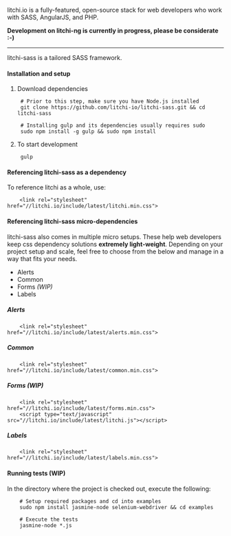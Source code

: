 litchi.io is a fully-featured, open-source stack for web developers who work with SASS, AngularJS, and PHP.

**Development on litchi-ng is currently in progress, please be considerate :-)**

---

litchi-sass is a tailored SASS framework.

#### Installation and setup

1. Download dependencies

		# Prior to this step, make sure you have Node.js installed
		git clone https://github.com/litchi-io/litchi-sass.git && cd litchi-sass

		# Installing gulp and its dependencies usually requires sudo
		sudo npm install -g gulp && sudo npm install

2. To start development

		gulp

#### Referencing litchi-sass as a dependency

To reference litchi as a whole, use:

		<link rel="stylesheet" href="//litchi.io/include/latest/litchi.min.css">

#### Referencing litchi-sass micro-dependencies

litchi-sass also comes in multiple micro setups. These help web developers keep css dependency solutions **extremely light-weight**. Depending on your project setup and scale, feel free to choose from the below and manage in a way that fits your needs.

- Alerts
- Common
- Forms *(WIP)*
- Labels

##### Alerts

		<link rel="stylesheet" href="//litchi.io/include/latest/alerts.min.css">

##### Common

		<link rel="stylesheet" href="//litchi.io/include/latest/common.min.css">

##### Forms *(WIP)*

		<link rel="stylesheet" href="//litchi.io/include/latest/forms.min.css">
		<script type="text/javascript" src="//litchi.io/include/latest/litchi.js"></script>

##### Labels

		<link rel="stylesheet" href="//litchi.io/include/latest/labels.min.css">

#### Running tests (WIP)

In the directory where the project is checked out, execute the following:

		# Setup required packages and cd into examples
		sudo npm install jasmine-node selenium-webdriver && cd examples

		# Execute the tests
		jasmine-node *.js